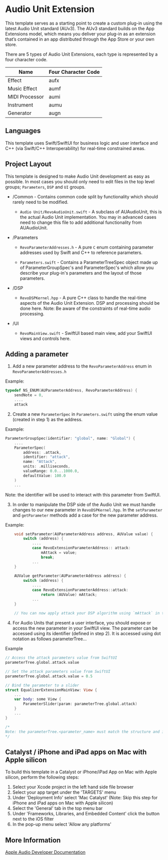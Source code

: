 # Audio Unit Extension
This template serves as a starting point to create a custom plug-in using the latest Audio Unit standard (AUv3). The AUv3 standard builds on the App Extensions model, which means you deliver your plug-in as an extension that’s contained in an app distributed through the App Store or your own store.

There are 5 types of Audio Unit Extensions, each type is represented by a four character code.

|Name|Four Character Code|
|---|---|
|Effect|aufx|
|Music Effect|aumf|
|MIDI Processor|aumi|
|Instrument|aumu|
|Generator|augn|


## Languages
This template uses Swift/SwiftUI for business logic and user interface and C++ (via Swift/C++ Interoperability) for real-time constrained areas.

## Project Layout
This template is designed to make Audio Unit development as easy as possible. In most cases you should only need to edit files in the top level groups; `Parameters`, `DSP` and `UI` groups.

* /Common - Contains common code split by functionality which should rarely need to be modified. 
	* `Audio Unit/RevoAudioUnit.swift` - A subclass of AUAudioUnit, this is the actual Audio Unit implementation. You may in advanced cases need to change this file to add additional functionality from AUAudioUnit.  
* /Parameters
	* `RevoParameterAddresses.h` - A pure `C` enum containing parameter addresses used by Swift and C++ to reference parameters.
	
	* `Parameters.swift` - Contains a ParameterTreeSpec object made up of ParameterGroupSpec's and ParameterSpec's which allow you describe your plug-in's parameters and the layout of those parameters.

* /DSP
	* `RevoDSPKernel.hpp` - A pure C++ class to handle the real-time aspects of the Audio Unit Extension. DSP and processing should be done here. Note: Be aware of the constraints of real-time audio processing. 
* /UI
	* `RevoMainView.swift` - SwiftUI based main view, add your SwiftUI views and controls here.

## Adding a parameter
1. Add a new parameter address to the `RevoParameterAddress` enum in `RevoParameterAddresses.h` 


Example:

```c
typedef NS_ENUM(AUParameterAddress, RevoParameterAddress) {
	sendNote = 0,
	....
	attack
```

2. Create a new `ParameterSpec` in `Parameters.swift` using the enum value (created in step 1) as the address.

Example:

```swift
ParameterGroupSpec(identifier: "global", name: "Global") {
	....
	ParameterSpec(
		address: .attack,
		identifier: "attack",
		name: "Attack",
		units: .milliseconds,
		valueRange: 0.0...1000.0,
		defaultValue: 100.0
	)
	...
```
Note: the identifier will be used to interact with this parameter from SwiftUI.

3. In order to manipulate the DSP side of the Audio Unit we must handle changes to our new parameter in `RevoDSPKernel.hpp`. In the `setParameter` and `getParameter` methods add a case for the new parameter address.

Example:

```cpp
	void setParameter(AUParameterAddress address, AUValue value) {
		switch (address) {
			....
			case RevoExtensionParameterAddress:: attack:
				mAttack = value;
				break;			
			...
	}
	
	AUValue getParameter(AUParameterAddress address) {
		switch (address) {
			....
			case RevoExtensionParameterAddress::attack:
				return (AUValue) mAttack;
			...
	}
	
	// You can now apply attack your DSP algorithm using `mAttack` in the `process` call. 
```

4. For Audio Units that present a user interface, you should expose or access the new parameter in your SwiftUI view. The parameter can be accessed using its identifier (defined in step 2). It is accessed using dot notation as follows parameterTree.<ParameterGroupSpec Identifier>.<ParameterGroupSpec Identifier>.<ParameterSpec Identifier>

Example

```Swift
// Access the attack parameters value from SwiftUI
parameterTree.global.attack.value

// Set the attack parameters value from SwiftUI
parameterTree.global.attack.value = 0.5

// Bind the parameter to a slider
struct EqualizerExtensionMainView: View {
	...	
	var body: some View {
		ParameterSlider(param: parameterTree.global.attack)
	}
	...
}

/*
Note: the parameterTree.<parameter_name> must match the structure and identifier of the parameter defined in `Parameters.swift`.
*/
```

## Catalyst / iPhone and iPad apps on Mac with Apple silicon
To build this template in a Catalyst or iPhone/iPad App on Mac with Apple silicon, perform the following steps:  

1. Select your Xcode project in the left hand side file browser
2. Select your app target under the 'TARGETS' menu
3. Under 'Deployment Info' select 'Mac Catalyst' (Note: Skip this step for iPhone and iPad apps on Mac with Apple silicon)
4. Select the 'General' tab in the top menu bar
5. Under 'Frameworks, Libraries, and Embedded Content' click the button next to the  iOS filter
6. In the pop-up menu select 'Allow any platforms'

## More Information
[Apple Audio Developer Documentation](https://developer.apple.com/audio/)
